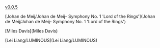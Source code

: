 [v0.0.5](https://github.com/littleflute/m50/edit/master/README.md)

[Johan de Meij/Johan de Meij- Symphony No. 1 'Lord of the Rings'](Johan de Meij/Johan de Meij- Symphony No. 1 'Lord of the Rings')

[Miles Davis](Miles Davis)

[Lei Liang/LUMINOUS](Lei Liang/LUMINOUS)
